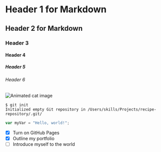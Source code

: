# Header 1 for Markdown
## Header 2 for Markdown
### Header 3
#### Header 4
##### Header 5
###### Header 6
![Animated cat image](https://octodex.github.com/images/yaktocat.png)
```
$ git init
Initialized empty Git repository in /Users/skills/Projects/recipe-repository/.git/
```
``` javascript
var myVar = "Hello, world!";
```
- [x] Turn on GitHub Pages
- [x] Outline my portfolio
- [ ] Introduce myself to the world
